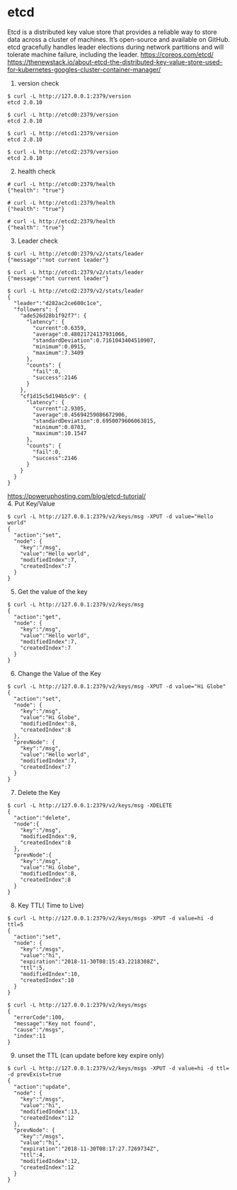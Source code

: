 # etcd

Etcd is a distributed key value store that provides a reliable way to store data across a cluster of machines. It’s open-source and available on GitHub. etcd gracefully handles leader elections during network partitions and will tolerate machine failure, including the leader. https://coreos.com/etcd/
https://thenewstack.io/about-etcd-the-distributed-key-value-store-used-for-kubernetes-googles-cluster-container-manager/

1. version check

```
$ curl -L http://127.0.0.1:2379/version
etcd 2.0.10

$ curl -L http://etcd0:2379/version
etcd 2.0.10

$ curl -L http://etcd1:2379/version
etcd 2.0.10

$ curl -L http://etcd2:2379/version
etcd 2.0.10
```

2. health check

```
# curl -L http://etcd0:2379/health
{"health": "true"}

# curl -L http://etcd1:2379/health
{"health": "true"}

# curl -L http://etcd2:2379/health
{"health": "true"}
```

3. Leader check

```
$ curl -L http://etcd0:2379/v2/stats/leader
{"message":"not current leader"}

$ curl -L http://etcd1:2379/v2/stats/leader
{"message":"not current leader"}

$ curl -L http://etcd2:2379/v2/stats/leader
{
  "leader":"d282ac2ce600c1ce",
  "followers": {
    "ade526d28b1f92f7": {
      "latency": {
        "current":0.6359,
        "average":0.48021724137931066,
        "standardDeviation":0.7161043404510907,
        "minimum":0.0915,
        "maximum":7.3409
      },
      "counts": {
        "fail":0,
        "success":2146
      }
    },
    "cf1d15c5d194b5c9": {
      "latency": {
        "current":2.9305,
        "average":0.45694259086672906,
        "standardDeviation":0.6950079606063815,
        "minimum":0.0703,
        "maximum":10.1547
      },
      "counts": {
        "fail":0,
        "success":2146
      }
    }
  }
}
```

https://poweruphosting.com/blog/etcd-tutorial/    
4. Put Key/Value

```
$ curl -L http://127.0.0.1:2379/v2/keys/msg -XPUT -d value="Hello world"
{
  "action":"set",
  "node": {
    "key":"/msg",
    "value":"Hello world",
    "modifiedIndex":7,
    "createdIndex":7
  }
}
```

5. Get the value of the key

```
$ curl -L http://127.0.0.1:2379/v2/keys/msg
{
  "action":"get",
  "node": {
    "key":"/msg",
    "value":"Hello world",
    "modifiedIndex":7,
    "createdIndex":7
  }
}
```

6. Change the Value of the Key

```
$ curl -L http://127.0.0.1:2379/v2/keys/msg -XPUT -d value="Hi Globe"
{
  "action":"set",
  "node": {
    "key":"/msg",
    "value":"Hi Globe",
    "modifiedIndex":8,
    "createdIndex":8
  },
  "prevNode": {
    "key":"/msg",
    "value":"Hello world",
    "modifiedIndex":7,
    "createdIndex":7
  }
}
```

7. Delete the Key

```
$ curl -L http://127.0.0.1:2379/v2/keys/msg -XDELETE
{
  "action":"delete",
  "node":{
    "key":"/msg",
    "modifiedIndex":9,
    "createdIndex":8
  },
  "prevNode":{
    "key":"/msg",
    "value":"Hi Globe",
    "modifiedIndex":8,
    "createdIndex":8
  }
}
```

8. Key TTL( Time to Live)

```
$ curl -L http://127.0.0.1:2379/v2/keys/msgs -XPUT -d value=hi -d ttl=5
{
  "action":"set",
  "node": {
    "key":"/msgs",
    "value":"hi",
    "expiration":"2018-11-30T08:15:43.2218308Z",
    "ttl":5,
    "modifiedIndex":10,
    "createdIndex":10
  }
}

$ curl -L http://127.0.0.1:2379/v2/keys/msgs
{
  "errorCode":100,
  "message":"Key not found",
  "cause":"/msgs",
  "index":11
}
```

9. unset the TTL (can update before key expire only)

```
$ curl -L http://127.0.0.1:2379/v2/keys/msgs -XPUT -d value=hi -d ttl= -d prevExist=true
{
  "action":"update",
  "node": {
    "key":"/msgs",
    "value":"hi",
    "modifiedIndex":13,
    "createdIndex":12
  },
  "prevNode": {
    "key":"/msgs",
    "value":"hi",
    "expiration":"2018-11-30T08:17:27.7269734Z",
    "ttl":4,
    "modifiedIndex":12,
    "createdIndex":12
  }
}
```
